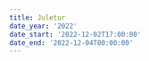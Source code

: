 ```yaml
---
title: Juletur
date_year: '2022'
date_start: '2022-12-02T17:00:00'
date_end: '2022-12-04T00:00:00'
---
```


